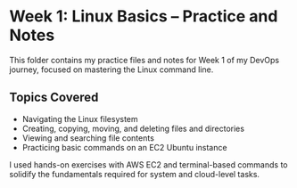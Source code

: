 # Week 1: Linux Basics – Practice and Notes

This folder contains my practice files and notes for Week 1 of my DevOps journey, focused on mastering the Linux command line.

## Topics Covered
- Navigating the Linux filesystem
- Creating, copying, moving, and deleting files and directories
- Viewing and searching file contents
- Practicing basic commands on an EC2 Ubuntu instance

I used hands-on exercises with AWS EC2 and terminal-based commands to solidify the fundamentals required for system and cloud-level tasks.

